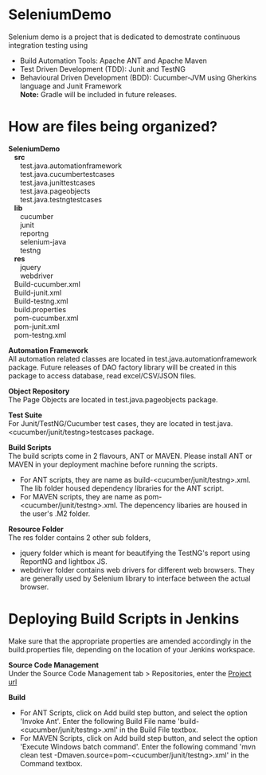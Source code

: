 # SeleniumDemo
Selenium demo is a project that is dedicated to demostrate continuous integration testing using
- Build Automation Tools: Apache ANT and Apache Maven<br/>
- Test Driven Development (TDD): Junit and TestNG<br/>
- Behavioural Driven Development (BDD): Cucumber-JVM using Gherkins language and Junit Framework<br/>
<b>Note:</b> Gradle will be included in future releases.

# How are files being organized?
<b>SeleniumDemo</b><br/>
&nbsp;&nbsp;&nbsp;<b>src</b><br/>
&nbsp;&nbsp;&nbsp;&nbsp;&nbsp;&nbsp;test.java.automationframework<br/>
&nbsp;&nbsp;&nbsp;&nbsp;&nbsp;&nbsp;test.java.cucumbertestcases<br/>
&nbsp;&nbsp;&nbsp;&nbsp;&nbsp;&nbsp;test.java.junittestcases<br/>
&nbsp;&nbsp;&nbsp;&nbsp;&nbsp;&nbsp;test.java.pageobjects<br/>
&nbsp;&nbsp;&nbsp;&nbsp;&nbsp;&nbsp;test.java.testngtestcases<br/>
&nbsp;&nbsp;&nbsp;<b>lib</b><br/>
&nbsp;&nbsp;&nbsp;&nbsp;&nbsp;&nbsp;cucumber<br/>
&nbsp;&nbsp;&nbsp;&nbsp;&nbsp;&nbsp;junit<br/>
&nbsp;&nbsp;&nbsp;&nbsp;&nbsp;&nbsp;reportng<br/>
&nbsp;&nbsp;&nbsp;&nbsp;&nbsp;&nbsp;selenium-java<br/>
&nbsp;&nbsp;&nbsp;&nbsp;&nbsp;&nbsp;testng<br/>
&nbsp;&nbsp;&nbsp;<b>res</b><br/>
&nbsp;&nbsp;&nbsp;&nbsp;&nbsp;&nbsp;jquery<br/>
&nbsp;&nbsp;&nbsp;&nbsp;&nbsp;&nbsp;webdriver<br/>
&nbsp;&nbsp;&nbsp;Build-cucumber.xml<br/>
&nbsp;&nbsp;&nbsp;Build-junit.xml<br/>
&nbsp;&nbsp;&nbsp;Build-testng.xml<br/>
&nbsp;&nbsp;&nbsp;build.properties<br/>
&nbsp;&nbsp;&nbsp;pom-cucumber.xml<br/>
&nbsp;&nbsp;&nbsp;pom-junit.xml<br/>
&nbsp;&nbsp;&nbsp;pom-testng.xml<p>

<b>Automation Framework</b><br/>
All automation related classes are located in test.java.automationframework package. Future releases of DAO factory library will be created in this package to access database, read excel/CSV/JSON files.<p/>

<b>Object Repository</b><br/>
The Page Objects are located in test.java.pageobjects package.<p/>

<b>Test Suite</b><br/>
For Junit/TestNG/Cucumber test cases, they are located in test.java.<cucumber/junit/testng>testcases package.<p/>

<b>Build Scripts</b><br/>
The build scripts come in 2 flavours, ANT or MAVEN. Please install ANT or MAVEN in your deployment machine before running the scripts.<br/>
- For ANT scripts, they are name as build-<cucumber/junit/testng>.xml. The lib folder housed dependency libraries for the ANT script.<br/>
- For MAVEN scripts, they are name as pom-<cucumber/junit/testng>.xml. The depencency libaries are housed in the user's .M2 folder.<br/>

<b>Resource Folder</b><br/>
The res folder contains 2 other sub folders,<br/>
- jquery folder which is meant for beautifying the TestNG's report using ReportNG and lightbox JS.
- webdriver folder contains web drivers for different web browsers. They are generally used by Selenium library to interface between the actual browser.

# Deploying Build Scripts in Jenkins
Make sure that the appropriate properties are amended accordingly in the build.properties file, depending on the location of your Jenkins workspace.<p/>
<b>Source Code Management</b><br/>
Under the Source Code Management tab > Repositories, enter the <a href ="https://github.com/weilianlow/SeleniumDemo.git">Project url</a><p/>
<b>Build</b><br/>
- For ANT Scripts, click on Add build step button, and select the option 'Invoke Ant'. Enter the following Build File name 'build-<cucumber/junit/testng>.xml' in the Build File textbox.
- For MAVEN Scripts, click on Add build step button, and select the option 'Execute Windows batch command'. Enter the following command 'mvn clean test -Dmaven.source=pom-<cucumber/junit/testng>.xml' in the Command textbox.
